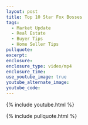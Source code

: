 ```yaml
---
layout: post
title: Top 10 Star Fox Bosses
tags:
  - Market Update
  - Real Estate
  - Buyer Tips
  - Home Seller Tips
pullquote: 
excerpt:
enclosure:
enclosure_type: video/mp4
enclosure_time:
use_youtube_image: true
youtube_alternate_image:
youtube_code:
---
```

{% include youtube.html %}

{% include pullquote.html %}
